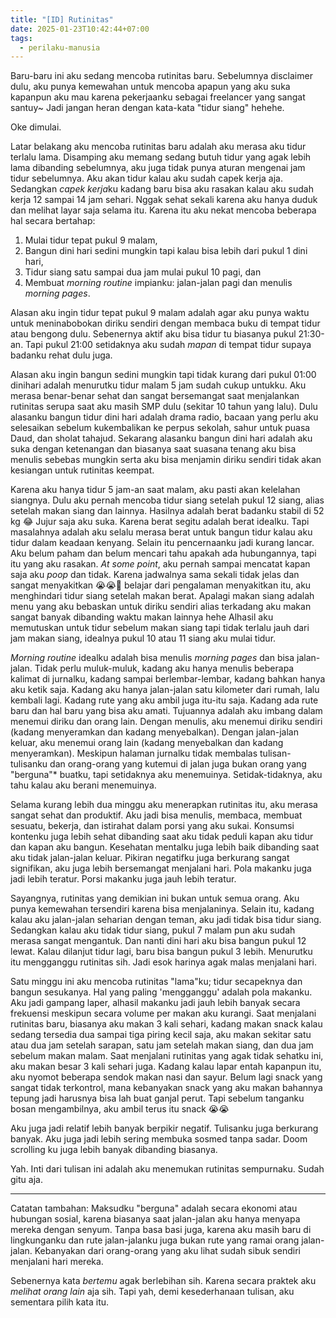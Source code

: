 ```yaml
---
title: "[ID] Rutinitas"
date: 2025-01-23T10:42:44+07:00
tags:
  - perilaku-manusia
---
```

Baru-baru ini aku sedang mencoba rutinitas baru. Sebelumnya disclaimer dulu, aku punya kemewahan untuk mencoba apapun yang aku suka kapanpun aku mau karena pekerjaanku sebagai freelancer yang sangat santuy~ Jadi jangan heran dengan kata-kata "tidur siang" hehehe.


Oke dimulai.

Latar belakang aku mencoba rutinitas baru adalah aku merasa aku tidur terlalu lama. Disamping aku memang sedang butuh tidur yang agak lebih lama dibanding sebelumnya, aku juga tidak punya aturan mengenai jam tidur sebelumnya. Aku akan tidur kalau aku sudah capek kerja aja. Sedangkan *capek kerja*ku kadang baru bisa aku rasakan kalau aku sudah kerja 12 sampai 14 jam sehari. Nggak sehat sekali karena aku hanya duduk dan melihat layar saja selama itu. Karena itu aku nekat mencoba beberapa hal secara bertahap:
1. Mulai tidur tepat pukul 9 malam,
2. Bangun dini hari sedini mungkin tapi kalau bisa lebih dari pukul 1 dini hari,
3. Tidur siang satu sampai dua jam mulai pukul 10 pagi, dan
4. Membuat *morning routine* impianku: jalan-jalan pagi dan menulis *morning pages*.

Alasan aku ingin tidur tepat pukul 9 malam adalah agar aku punya waktu untuk meninabobokan diriku sendiri dengan membaca buku di tempat tidur atau bengong dulu. Sebenernya aktif aku bisa tidur tu biasanya pukul 21:30-an. Tapi pukul 21:00 setidaknya aku sudah *mapan* di tempat tidur supaya badanku rehat dulu juga. 

Alasan aku ingin bangun sedini mungkin tapi tidak kurang dari pukul 01:00 dinihari adalah menurutku tidur malam 5 jam sudah cukup untukku. Aku merasa benar-benar sehat dan sangat bersemangat saat menjalankan rutinitas serupa saat aku masih SMP dulu (sekitar 10 tahun yang lalu). Dulu alasanku bangun tidur dini hari adalah drama radio, bacaan yang perlu aku selesaikan sebelum kukembalikan ke perpus sekolah, sahur untuk puasa Daud, dan sholat tahajud. Sekarang alasanku bangun dini hari adalah aku suka dengan ketenangan dan biasanya saat suasana tenang aku bisa menulis sebebas mungkin serta aku bisa menjamin diriku sendiri tidak akan kesiangan untuk rutinitas keempat.

Karena aku hanya tidur 5 jam-an saat malam, aku pasti akan kelelahan siangnya. Dulu aku pernah mencoba tidur siang setelah pukul 12 siang, alias setelah makan siang dan lainnya. Hasilnya adalah berat badanku stabil di 52 kg 😂 Jujur saja aku suka. Karena berat segitu adalah berat idealku. Tapi masalahnya adalah aku selalu merasa berat untuk bangun tidur kalau aku tidur dalam keadaan kenyang. Selain itu pencernaanku jadi kurang lancar. Aku belum paham dan belum mencari tahu apakah ada hubungannya, tapi itu yang aku rasakan. *At some point*, aku pernah sampai mencatat kapan saja aku *poop* dan tidak. Karena jadwalnya sama sekali tidak jelas dan sangat menyakitkan 😭😭🙏 belajar dari pengalaman menyakitkan itu, aku menghindari tidur siang setelah makan berat. Apalagi makan siang adalah menu yang aku bebaskan untuk diriku sendiri alias terkadang aku makan sangat banyak dibanding waktu makan lainnya hehe Alhasil aku memutuskan untuk tidur sebelum makan siang tapi tidak terlalu jauh dari jam makan siang, idealnya pukul 10 atau 11 siang aku mulai tidur.

*Morning routine* idealku adalah bisa menulis *morning pages* dan bisa jalan-jalan. Tidak perlu muluk-muluk, kadang aku hanya menulis beberapa kalimat di jurnalku, kadang sampai berlembar-lembar, kadang bahkan hanya aku ketik saja. Kadang aku hanya jalan-jalan satu kilometer dari rumah, lalu kembali lagi. Kadang rute yang aku ambil juga itu-itu saja. Kadang ada rute baru dan hal baru yang bisa aku amati. Tujuannya adalah aku imbang dalam menemui diriku dan orang lain. Dengan menulis, aku menemui diriku sendiri (kadang menyeramkan dan kadang menyebalkan). Dengan jalan-jalan keluar, aku menemui orang lain (kadang menyebalkan dan kadang menyeramkan). Meskipun halaman jurnalku tidak membalas tulisan-tulisanku dan orang-orang yang kutemui di jalan juga bukan orang yang "berguna"* buatku, tapi setidaknya aku menemuinya. Setidak-tidaknya, aku tahu kalau aku berani menemuinya. 

Selama kurang lebih dua minggu aku menerapkan rutinitas itu, aku merasa sangat sehat dan produktif. Aku jadi bisa menulis, membaca, membuat sesuatu, bekerja, dan istirahat dalam porsi yang aku sukai. Konsumsi kontenku juga lebih sehat dibanding saat aku tidak peduli kapan aku tidur dan kapan aku bangun. Kesehatan mentalku juga lebih baik dibanding saat aku tidak jalan-jalan keluar. Pikiran negatifku juga berkurang sangat signifikan, aku juga lebih bersemangat menjalani hari. Pola makanku juga jadi lebih teratur. Porsi makanku juga jauh lebih teratur. 

Sayangnya, rutinitas yang demikian ini bukan untuk semua orang. Aku punya kemewahan tersendiri karena bisa menjalaninya. Selain itu, kadang kalau aku jalan-jalan seharian dengan teman, aku jadi tidak bisa tidur siang. Sedangkan kalau aku tidak tidur siang, pukul 7 malam pun aku sudah merasa sangat mengantuk. Dan nanti dini hari aku bisa bangun pukul 12 lewat. Kalau dilanjut tidur lagi, baru bisa bangun pukul 3 lebih. Menurutku itu mengganggu rutinitas sih. Jadi esok harinya agak malas menjalani hari. 

Satu minggu ini aku mencoba rutinitas "lama"ku; tidur secapeknya dan bangun sesukanya. Hal yang paling 'mengganggu' adalah pola makanku. Aku jadi gampang laper, alhasil makanku jadi jauh lebih banyak secara frekuensi meskipun secara volume per makan aku kurangi. Saat menjalani rutinitas baru, biasanya aku makan 3 kali sehari, kadang makan snack kalau sedang tersedia dua sampai tiga piring kecil saja, aku makan sekitar satu atau dua jam setelah sarapan, satu jam setelah makan siang, dan dua jam sebelum makan malam. Saat menjalani rutinitas yang agak tidak sehatku ini, aku makan besar 3 kali sehari juga. Kadang kalau lapar entah kapanpun itu, aku nyomot beberapa sendok makan nasi dan sayur. Belum lagi snack yang sangat tidak terkontrol, mana kebanyakan snack yang aku makan bahannya tepung jadi harusnya bisa lah buat ganjal perut. Tapi sebelum tanganku bosan mengambilnya, aku ambil terus itu snack 😭😭

Aku juga jadi relatif lebih banyak berpikir negatif. Tulisanku juga berkurang banyak. Aku juga jadi lebih sering membuka sosmed tanpa sadar. Doom scrolling ku juga lebih banyak dibanding biasanya. 

Yah. Inti dari tulisan ini adalah aku menemukan rutinitas sempurnaku. Sudah gitu aja.

---

Catatan tambahan:
Maksudku "berguna" adalah secara ekonomi atau hubungan sosial, karena biasanya saat jalan-jalan aku hanya menyapa mereka dengan senyum. Tanpa basa basi juga, karena aku masih baru di lingkunganku dan rute jalan-jalanku juga bukan rute yang ramai orang jalan-jalan. Kebanyakan dari orang-orang yang aku lihat sudah sibuk sendiri menjalani hari mereka.

Sebenernya kata *bertemu* agak berlebihan sih. Karena secara praktek aku *melihat orang lain* aja sih. Tapi yah, demi kesederhanaan tulisan, aku sementara pilih kata itu. 